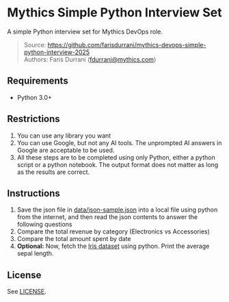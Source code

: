 # Mythics Simple Python Interview Set

A simple Python interview set for Mythics DevOps role.

> Source: https://github.com/farisdurrani/mythics-devops-simple-python-interview-2025 <br/>
> Authors: Faris Durrani (fdurrani@mythics.com) <br/>

## Requirements

- Python 3.0+

## Restrictions

1. You can use any library you want
1. You can use Google, but not any AI tools. The unprompted AI answers in Google are acceptable to be used.
1. All these steps are to be completed using only Python, either a python script or a python notebook. The output format does not matter as long as the results are correct.

## Instructions

1. Save the json file in [data/json-sample.json](data/json-sample.json) into a local file using python from the internet, and then read the json contents to answer the following questions
1. Compare the total revenue by category (Electronics vs Accessories)
1. Compare the total amount spent by date
1. **Optional:** Now, fetch the [Iris dataset](https://gist.github.com/netj/8836201#file-iris-csv) using python. Print the average sepal length.

## License

See [LICENSE](LICENSE).
